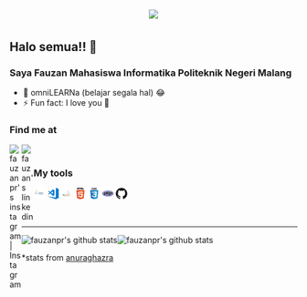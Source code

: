 <h1 align="center">
  <a href="https://git.io/typing-svg">
    <img src="https://readme-typing-svg.herokuapp.com/?lines=print(hello+world)&center=true&size=30">
  </a>
</h1>

## Halo semua!! 👋 
### Saya Fauzan Mahasiswa Informatika Politeknik Negeri Malang
<!--
**fauzanpr/fauzanpr** is a ✨ _special_ ✨ repository because its `README.md` (this file) appears on your GitHub profile.

Here are some ideas to get you started:

- 🔭 I’m currently working on ...
- 🌱 I’m currently learning ...
- 👯 I’m looking to collaborate on ...
- 🤔 I’m looking for help with ...
- 💬 Ask me about ...
- 📫 How to reach me: ...
- 😄 Pronouns: ...
- ⚡ Fun fact: ...
-->
- 🌱 omniLEARNa (belajar segala hal) 😂 
- ⚡ Fun fact: I love you 👧 

### Find me at<a href="https://www.instagram.com/fauzanpr_/">
<img align="left" alt="fauzanpr's instagram | Instagram" width="21px" src="https://camo.githubusercontent.com/c9dacf0f25a1489fdbc6c0d2b41cda58b77fa210a13a886d6f99e027adfbd358/68747470733a2f2f6564656e742e6769746875622e696f2f537570657254696e7949636f6e732f696d616765732f7376672f696e7374616772616d2e737667" />
</a>
<a href="https://www.linkedin.com/in/fauzan-pradana-60b9191a7/">
  <img align="left" alt="fauzan's linkedin" width="21px" src="https://camo.githubusercontent.com/c8a9c5b414cd812ad6a97a46c29af67239ddaeae08c41724ff7d945fb4c047e5/68747470733a2f2f6564656e742e6769746875622e696f2f537570657254696e7949636f6e732f696d616765732f7376672f6c696e6b6564696e2e737667" />
</a>

<br/>

### My tools
<code><img height="20" src="https://raw.githubusercontent.com/github/explore/80688e429a7d4ef2fca1e82350fe8e3517d3494d/topics/java/java.png"></code>
<code><img height="20" src="https://raw.githubusercontent.com/github/explore/80688e429a7d4ef2fca1e82350fe8e3517d3494d/topics/visual-studio-code/visual-studio-code.png"></code>
<code><img height="20" src="https://raw.githubusercontent.com/github/explore/80688e429a7d4ef2fca1e82350fe8e3517d3494d/topics/mysql/mysql.png"></code>
<code><img height="20" src="https://raw.githubusercontent.com/github/explore/80688e429a7d4ef2fca1e82350fe8e3517d3494d/topics/html/html.png"></code>
<code><img height="20" src="https://raw.githubusercontent.com/github/explore/80688e429a7d4ef2fca1e82350fe8e3517d3494d/topics/css/css.png"></code>
<code><img height="20" src="https://raw.githubusercontent.com/github/explore/80688e429a7d4ef2fca1e82350fe8e3517d3494d/topics/php/php.png"></code>
<code><img height="20" src="https://raw.githubusercontent.com/github/explore/78df643247d429f6cc873026c0622819ad797942/topics/github/github.png"></code>

<br/>

---
<img align="left" alt="fauzanpr's github stats" src="https://github-readme-stats.vercel.app/api?username=fauzanpr&show_icons=true&hide_border=true&theme=prussian&hide=stars"/>
<img align="centre" alt="fauzanpr's github stats" src="https://github-readme-stats.vercel.app/api/top-langs/?username=fauzanpr&theme=prussian&hide_border=true&layout=compact"/>

<br />

<p>*stats from <a href="https://github.com/anuraghazra/github-readme-stats">anuraghazra</a></p>
